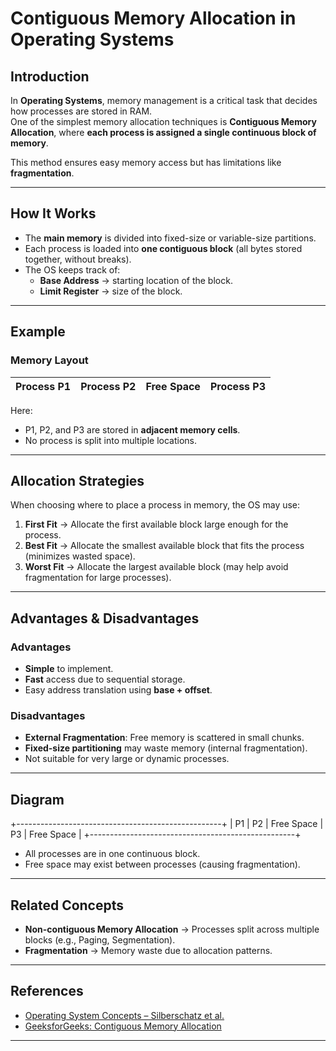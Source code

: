 #  Contiguous Memory Allocation in Operating Systems

##  Introduction
In **Operating Systems**, memory management is a critical task that decides how processes are stored in RAM.  
One of the simplest memory allocation techniques is **Contiguous Memory Allocation**, where **each process is assigned a single continuous block of memory**.

This method ensures easy memory access but has limitations like **fragmentation**.

---

##  How It Works
- The **main memory** is divided into fixed-size or variable-size partitions.
- Each process is loaded into **one contiguous block** (all bytes stored together, without breaks).
- The OS keeps track of:
  - **Base Address** → starting location of the block.
  - **Limit Register** → size of the block.

---

##  Example

### Memory Layout
| Process P1 | Process P2 | Free Space | Process P3 |
| ---------- | ---------- | ---------- | ---------- |

Here:
- P1, P2, and P3 are stored in **adjacent memory cells**.
- No process is split into multiple locations.

---

##  Allocation Strategies
When choosing where to place a process in memory, the OS may use:

1. **First Fit** → Allocate the first available block large enough for the process.
2. **Best Fit** → Allocate the smallest available block that fits the process (minimizes wasted space).
3. **Worst Fit** → Allocate the largest available block (may help avoid fragmentation for large processes).

---

##  Advantages & Disadvantages

###  Advantages
- **Simple** to implement.
- **Fast** access due to sequential storage.
- Easy address translation using **base + offset**.

###  Disadvantages
- **External Fragmentation**: Free memory is scattered in small chunks.
- **Fixed-size partitioning** may waste memory (internal fragmentation).
- Not suitable for very large or dynamic processes.

---

##  Diagram

+---------------------------------------------------+
| P1 | P2 | Free Space | P3 | Free Space |
+---------------------------------------------------+
- All processes are in one continuous block.
- Free space may exist between processes (causing fragmentation).

---

##  Related Concepts
- **Non-contiguous Memory Allocation** → Processes split across multiple blocks (e.g., Paging, Segmentation).
- **Fragmentation** → Memory waste due to allocation patterns.

---

##  References
- [Operating System Concepts – Silberschatz et al.](https://www.os-book.com/)
- [GeeksforGeeks: Contiguous Memory Allocation](https://www.geeksforgeeks.org/contiguous-memory-allocation-in-operating-system/)

---
